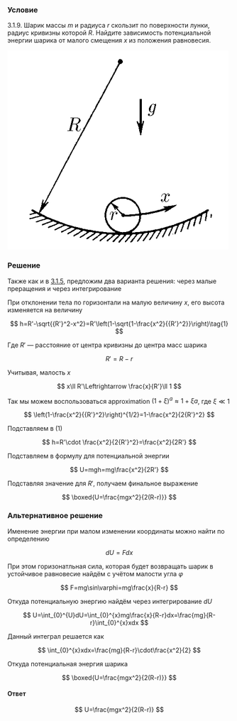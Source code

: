 ###  Условие

$3.1.9.$ Шарик массы $m$ и радиуса $r$ скользит по поверхности лунки, радиус кривизны которой $R$. Найдите зависимость потенциальной энергии шарика от малого смещения $x$ из положения равновесия.

![К задаче $3.1.9$|498x449, 35%](../../img/3.1.9/3.1.9.png)

### Решение

Также как и в [3.1.5](../3.1.5), предложим два варианта решения: через малые преращения и через интегрирование

При отклонении тела по горизонтали на малую величину $x$, его высота изменяется на величину

$$
h=R'-\sqrt{{R'}^2-x^2}=R'\left(1-\sqrt{1-\frac{x^2}{{R'}^2}}\right)\tag{1}
$$

Где $R'$ — расстояние от центра кривизны до центра масс шарика

$$
R'=R-r
$$

Учитывая, малость $x$

$$
x\ll R'\Leftrightarrow \frac{x}{R'}\ll 1
$$

Так мы можем воспользоваться approximation $(1+\xi )^a\approx 1+\xi a$, где $\xi\ll 1$

$$
\left(1-\frac{x^2}{{R'}^2}\right)^{1/2}=1-\frac{x^2}{2{R'}^2}
$$

Подставляем в $(1)$

$$
h=R'\cdot \frac{x^2}{2{R'}^2}=\frac{x^2}{2R'}
$$

Подставляем в формулу для потенциальной энергии

$$
U=mgh=mg\frac{x^2}{2R'}
$$

Подставляя значение для $R'$, получаем финальное выражение

$$
\boxed{U=\frac{mgx^2}{2(R-r)}}
$$

### Альтернативное решение

Именение энергии при малом изменении координаты можно найти по определению

$$
dU=Fdx
$$

При этом горизонатльная сила, которая будет возвращать шарик в устойчивое равновесие найдём с учётом малости угла $\varphi$

$$
F=mg\sin\varphi=mg\frac{x}{R-r}
$$

Откуда потенциальную энергию найдём через интегрирование $dU$

$$
U=\int_{0}^{U}dU=\int_{0}^{x}mg\frac{x}{R-r}dx=\frac{mg}{R-r}\int_{0}^{x}xdx
$$

Данный интеграл решается как

$$
\int_{0}^{x}xdx=\frac{mg}{R-r}\cdot\frac{x^2}{2}
$$

Откуда потенциальная энергия шарика

$$
\boxed{U=\frac{mgx^2}{2(R-r)}}
$$

#### Ответ

$$
U=\frac{mgx^2}{2(R-r)}
$$